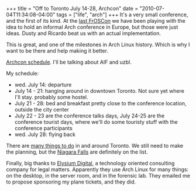 +++
title = "Off to Toronto July 14-28, Archcon"
date = "2010-07-04T11:34:08-04:00"
tags = ["life", "arch"]
+++
It's a very small conference, and the first of its kind.  At the <a href="/froscon_2009_afterthoughts">last FrOSCon</a> we have been playing with the idea to hold an informal Arch conference in Europe, but those were just ideas.  Dusty and Ricardo beat us with an actual implementation.<br />

This is great, and one of the milestones in Arch Linux history.  Which is why I want to be there and help making it better.<!--more--></p>

<p><a href="http://www.archlinux.ca/archcon2010/?p=116">Archcon schedule</a>.  I'll be talking about AIF and uzbl.</p>

<p>My schedule:</p>

<ul>

<li>wed. July 14: departure</li>

<li>July 14 - 21: hanging around in downtown Toronto. Not sure yet where I'll stay. probably some hostel.</li>

<li>July 21 - 28: bed and breakfast pretty close to the conference location, outside the city center</li>

<li>July 22 - 23 are the conference talks days, July 24-25 are the conference tourist days, where we'll do some touristy stuff with the conference participants</li>

<li>wed. July 28: flying back</li>

</ul>

<p>There are <a href="http://wiki.archlinux.org/index.php/Archcon_extra_activities">many things to do</a> in and around Toronto. We still need to make the planning, but the <a href="http://en.wikipedia.org/wiki/Niagara_Falls">Niagara Falls</a> are definitely on the list.</p>

<p>Finally, big thanks to <a href="http://www.elys.com/home/">Elysium Digital</a>, a technology oriented consulting company for legal matters. Apparently they use Arch Linux for many things: on the desktop, in the server room, and in the forensic lab.   They emailed me to propose sponsoring my plane tickets, and they did.</p>
